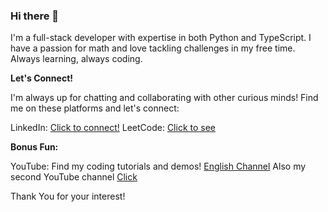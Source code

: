 ### Hi there 👋

I'm a full-stack developer with expertise in both Python and TypeScript. I have a passion for math and love tackling challenges in my free time. Always learning, always coding.

**Let's Connect!**

I'm always up for chatting and collaborating with other curious minds! Find me on these platforms and let's connect:

LinkedIn: [Click to connect!](https://www.linkedin.com/in/almaz-khusnutdinov-99931026b/)
LeetCode: [Click to see](https://leetcode.com/u/nkorgik/)

**Bonus Fun:**

YouTube: Find my coding tutorials and demos! [English Channel](https://www.youtube.com/channel/UCqZ475_pJqwHOVvI_uEbUpg)
Also my second YouTube channel [Click](https://www.youtube.com/channel/UCOWaWydDLr2unk_F0LcvT1w)

Thank You for your interest!

